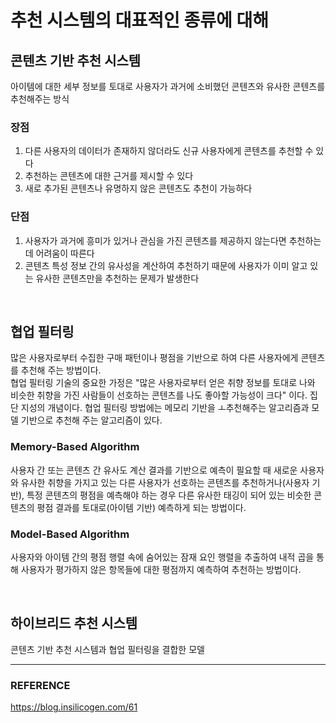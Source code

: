 # 추천 시스템의 대표적인 종류에 대해

## 콘텐츠 기반 추천 시스템

아이템에 대한 세부 정보를 토대로 사용자가 과거에 소비했던 콘텐츠와 유사한 콘텐츠를 추천해주는 방식  

### 장점  

1. 다른 사용자의 데이터가 존재하지 않더라도 신규 사용자에게 콘텐츠를 추천할 수 있다
2. 추천하는 콘텐츠에 대한 근거를 제시할 수 있다
3. 새로 추가된 콘텐츠나 유명하지 않은 콘텐츠도 추천이 가능하다

### 단점

1. 사용자가 과거에 흥미가 있거나 관심을 가진 콘텐츠를 제공하지 않는다면 추천하는데 어려움이 따른다
2. 콘텐츠 특성 정보 간의 유사성을 계산하여 추천하기 때문에 사용자가 이미 알고 있는 유사한 콘텐츠만을 추천하는 문제가 발생한다

<br/>

## 협업 필터링

많은 사용자로부터 수집한 구매 패턴이나 평점을 기반으로 하여 다른 사용자에게 콘텐츠를 추천해 주는 방법이다.  
협업 필터링 기술의 중요한 가정은 "많은 사용자로부터 얻은 취향 정보를 토대로 나와 비슷한 취향을 가진 사람들이 선호하는 콘텐츠를 나도 좋아할 가능성이 크다" 이다. 집단 지성의 개념이다. 협업 필터링 방법에는 메모리 기반을 ㅗ추천해주는 알고리즘과 모델 기반으로 추천해 주는 알고리즘이 있다.  

### Memory-Based Algorithm

사용자 간 또는 콘텐츠 간 유사도 계산 결과를 기반으로 예측이 필요할 때 새로운 사용자와 유사한 취향을 가지고 있는 다른 사용자가 선호하는 콘텐츠를 추천하거나(사용자 기반), 특정 콘텐츠의 평점을 예측해야 하는 경우 다른 유사한 태깅이 되어 있는 비슷한 콘텐츠의 평점 결과를 토대로(아이템 기반) 예측하게 되는 방법이다.  

### Model-Based Algorithm

사용자와 아이템 간의 평점 행렬 속에 숨어있는 잠재 요인 행렬을 추출하여 내적 곱을 통해 사용자가 평가하지 않은 항목들에 대한 평점까지 예측하여 추천하는 방법이다.  

<Br/>

## 하이브리드 추천 시스템

콘텐츠 기반 추천 시스템과 협업 필터링을 결합한 모델

---

### REFERENCE

https://blog.insilicogen.com/61

